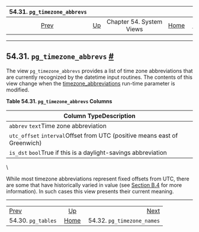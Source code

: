 <!--?xml version="1.0" encoding="UTF-8" standalone="no"?-->

|           54.31. `pg_timezone_abbrevs`          |                                             |                          |                                                       |                                                                 |
| :---------------------------------------------: | :------------------------------------------ | :----------------------: | ----------------------------------------------------: | --------------------------------------------------------------: |
| [Prev](view-pg-tables.html "54.30. pg_tables")  | [Up](views.html "Chapter 54. System Views") | Chapter 54. System Views | [Home](index.html "PostgreSQL 17devel Documentation") |  [Next](view-pg-timezone-names.html "54.32. pg_timezone_names") |

***

## 54.31. `pg_timezone_abbrevs` [#](#VIEW-PG-TIMEZONE-ABBREVS)



The view `pg_timezone_abbrevs` provides a list of time zone abbreviations that are currently recognized by the datetime input routines. The contents of this view change when the [timezone\_abbreviations](runtime-config-client.html#GUC-TIMEZONE-ABBREVIATIONS) run-time parameter is modified.

**Table 54.31. `pg_timezone_abbrevs` Columns**

| Column TypeDescription                                                    |
| ------------------------------------------------------------------------- |
| `abbrev` `text`Time zone abbreviation                                     |
| `utc_offset` `interval`Offset from UTC (positive means east of Greenwich) |
| `is_dst` `bool`True if this is a daylight-savings abbreviation            |

\


While most timezone abbreviations represent fixed offsets from UTC, there are some that have historically varied in value (see [Section B.4](datetime-config-files.html "B.4. Date/Time Configuration Files") for more information). In such cases this view presents their current meaning.

***

|                                                 |                                                       |                                                                 |
| :---------------------------------------------- | :---------------------------------------------------: | --------------------------------------------------------------: |
| [Prev](view-pg-tables.html "54.30. pg_tables")  |      [Up](views.html "Chapter 54. System Views")      |  [Next](view-pg-timezone-names.html "54.32. pg_timezone_names") |
| 54.30. `pg_tables`                              | [Home](index.html "PostgreSQL 17devel Documentation") |                                      54.32. `pg_timezone_names` |
